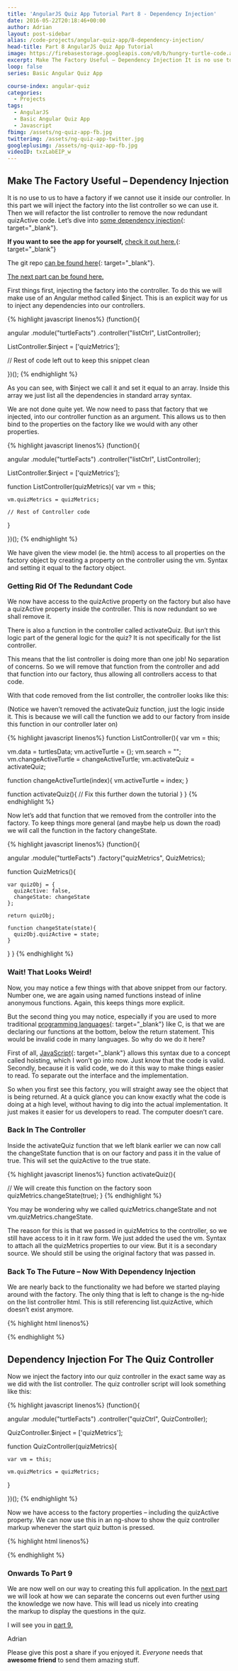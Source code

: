 ```yaml
---
title: 'AngularJS Quiz App Tutorial Part 8 - Dependency Injection'
date: 2016-05-22T20:18:46+00:00
author: Adrian
layout: post-sidebar
alias: /code-projects/angular-quiz-app/8-dependency-injection/
head-title: Part 8 AngularJS Quiz App Tutorial
image: https://firebasestorage.googleapis.com/v0/b/hungry-turtle-code.appspot.com/o/article_images%2FAngular-quiz-part-8_imuigb.jpg?alt=media&token=fbcbdb21-7e4d-49f8-ae0b-fb1e9da4c909
excerpt: Make The Factory Useful – Dependency Injection It is no use to us to have a factory if we cannot use it inside our controller. In this part we will inject the factory into the list controller so we can …
loop: false
series: Basic Angular Quiz App

course-index: angular-quiz
categories:
  - Projects
tags:
  - AngularJS
  - Basic Angular Quiz App
  - Javascript
fbimg: /assets/ng-quiz-app-fb.jpg
twitterimg: /assets/ng-quiz-app-twitter.jpg
googleplusimg: /assets/ng-quiz-app-fb.jpg
videoID: txzLabEIP_w
---
```

## Make The Factory Useful &#8211; Dependency Injection

It is no use to us to have a factory if we cannot use it inside our controller. In this part we will inject the factory into the list controller so we can use it. Then we will refactor the list controller to remove the now redundant quizActive code. Let&#8217;s dive into [some dependency injection](https://docs.angularjs.org/guide/di){: target="_blank"}<!--_-->.

**If you want to see the app for yourself,** [check it out here.]({{site.baseurl}}/turtlefacts){: target="_blank"}<!--_-->

The git repo [can be found here](https://github.com/adiman9/HungryTurtleFactQuiz){: target="_blank"}<!--_-->.

[The next part can be found here.]({{site.baseurl}}/projects/9-angular-factories/)

First things first, injecting the factory into the controller. To do this we will make use of an Angular method called $inject. This is an explicit way for us to inject any dependencies into our controllers.

{% highlight javascript linenos%}
(function(){

  angular
    .module("turtleFacts")
    .controller("listCtrl", ListController);

  ListController.$inject = ['quizMetrics'];

  // Rest of code left out to keep this snippet clean

})();
{% endhighlight %}

As you can see, with $inject we call it and set it equal to an array. Inside this array we just list all the dependencies in standard array syntax.

We are not done quite yet. We now need to pass that factory that we injected, into our controller function as an argument. This allows us to then bind to the properties on the factory like we would with any other properties.

{% highlight javascript linenos%}
(function(){

  angular
    .module("turtleFacts")
    .controller("listCtrl", ListController);

  ListController.$inject = ['quizMetrics'];

  function ListController(quizMetrics){
    var vm = this;

    vm.quizMetrics = quizMetrics;

    // Rest of Controller code
  }

})();
{% endhighlight %}

We have given the view model (ie. the html) access to all properties on the factory object by creating a property on the controller using the vm. Syntax and setting it equal to the factory object.

### Getting Rid Of The Redundant Code

We now have access to the quizActive property on the factory but also have a quizActive property inside the controller. This is now redundant so we shall remove it.

There is also a function in the controller called activateQuiz. But isn’t this logic part of the general logic for the quiz? It is not specifically for the list controller.

This means that the list controller is doing more than one job! No separation of concerns. So we will remove that function from the controller and add that function into our factory, thus allowing all controllers access to that code.

With that code removed from the list controller, the controller looks like this:

(Notice we haven’t removed the activateQuiz function, just the logic inside it. This is because we will call the function we add to our factory from inside this function in our controller later on)

{% highlight javascript linenos%}
function ListController(){
  var vm = this;

  vm.data = turtlesData;
  vm.activeTurtle = {};
  vm.search = "";
  vm.changeActiveTurtle = changeActiveTurtle;
  vm.activateQuiz = activateQuiz;

  function changeActiveTurtle(index){
    vm.activeTurtle = index;
  }

  function activateQuiz(){
    // Fix this further down the tutorial
  }
}
{% endhighlight %}

Now let’s add that function that we removed from the controller into the factory. To keep things more general (and maybe help us down the road) we will call the function in the factory changeState.

{% highlight javascript linenos%}
(function(){

  angular
    .module("turtleFacts")
    .factory("quizMetrics", QuizMetrics);

  function QuizMetrics(){

    var quizObj = {
      quizActive: false,
      changeState: changeState
    };

    return quizObj;

    function changeState(state){
      quizObj.quizActive = state;
    }
  }
}
{% endhighlight %}

### Wait! That Looks Weird!

Now, you may notice a few things with that above snippet from our factory. Number one, we are again using named functions instead of inline anonymous functions. Again, this keeps things more explicit.

But the second thing you may notice, especially if you are used to more traditional [programming languages]({{site.baseurl}}/best-programming-languages-to-learn-2016/){: target="_blank"}<!--_--> like C, is that we are declaring our functions at the bottom, below the return statement. This would be invalid code in many languages. So why do we do it here?

First of all, [JavaScript]({{site.baseurl}}/tags/javascript/){: target="_blank"}<!--_--> allows this syntax due to a concept called hoisting, which I won’t go into now. Just know that the code is valid. Secondly, because it is valid code, we do it this way to make things easier to read. To separate out the interface and the implementation.

So when you first see this factory, you will straight away see the object that is being returned. At a quick glance you can know exactly what the code is doing at a high level, without having to dig into the actual implementation. It just makes it easier for us developers to read. The computer doesn’t care.

### Back In The Controller

Inside the activateQuiz function that we left blank earlier we can now call the changeState function that is on our factory and pass it in the value of true. This will set the quizActive to the true state.

{% highlight javascript linenos%}
function activateQuiz(){

  // We will create this function on the factory soon
  quizMetrics.changeState(true);
}
{% endhighlight %}

You may be wondering why we called quizMetrics.changeState and not vm.quizMetrics.changeState.

The reason for this is that we passed in quizMetrics to the controller, so we still have access to it in it raw form. We just added the used the vm. Syntax to attach all the quizMetrics properties to our view. But it is a secondary source. We should still be using the original factory that was passed in.

### Back To The Future &#8211; Now With Dependency Injection

We are nearly back to the functionality we had before we started playing around with the factory. The only thing that is left to change is the ng-hide on the list controller html. This is still referencing list.quizActive, which doesn’t exist anymore.

{% highlight html linenos%}
<div ng-controller="listCtrl as list" ng-hide="list.quizMetrics.quizActive">
{% endhighlight %}

## Dependency Injection For The Quiz Controller

Now we inject the factory into our quiz controller in the exact same way as we did with the list controller. The quiz controller script will look something like this:

{% highlight javascript linenos%}
(function(){

  angular
    .module("turtleFacts")
    .controller("quizCtrl", QuizController);

  QuizController.$inject = ['quizMetrics'];

  function QuizController(quizMetrics){

    var vm = this;

    vm.quizMetrics = quizMetrics;

  }

})();
{% endhighlight %}

Now we have access to the factory properties &#8211; including the quizActive property. We can now use this in an ng-show to show the quiz controller markup whenever the start quiz button is pressed.

{% highlight html linenos%}
<div ng-controller="quizCtrl as quiz" ng-show="quiz.quizMetrics.quizActive">
{% endhighlight %}

### Onwards To Part 9

We are now well on our way to creating this full application. In the [next part]({{site.baseurl}}/projects/9-angular-factories/) we will look at how we can separate the concerns out even further using the knowledge we now have. This will lead us nicely into creating the markup to display the questions in the quiz.

I will see you in [part 9.]({{site.baseurl}}/projects/9-angular-factories/)

Adrian

Please give this post a share if you enjoyed it. _Everyone_ needs that **awesome friend** to send them amazing stuff.
